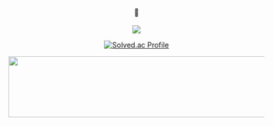 
<div align="center">
  <br>
🤸
<br>
<br>
  <a href="https://www.notion.so/Portfolio-8254d81fc7034cddb97a8b8a9786a6ac?pvs=4"><img src="https://img.shields.io/badge/Portfolio-f7f7f7?style=for-the-badge&logo=notion&logoColor=black&link=https://cactus-silkworm-e8c.notion.site/6755d9c14e364d39b09e52113fd0dc37"/></a>
<br>

[![Solved.ac Profile](http://mazassumnida.wtf/api/v2/generate_badge?boj=seoda0000)](https://solved.ac/seoda0000/)
</div>




<a href="https://github.com/devxb/gitanimals">
  <img
    src="https://render.gitanimals.org/lines/seoda0000?pet-id=617232769079677480"
    width="1000"
    height="120"
  />
</a>
  
